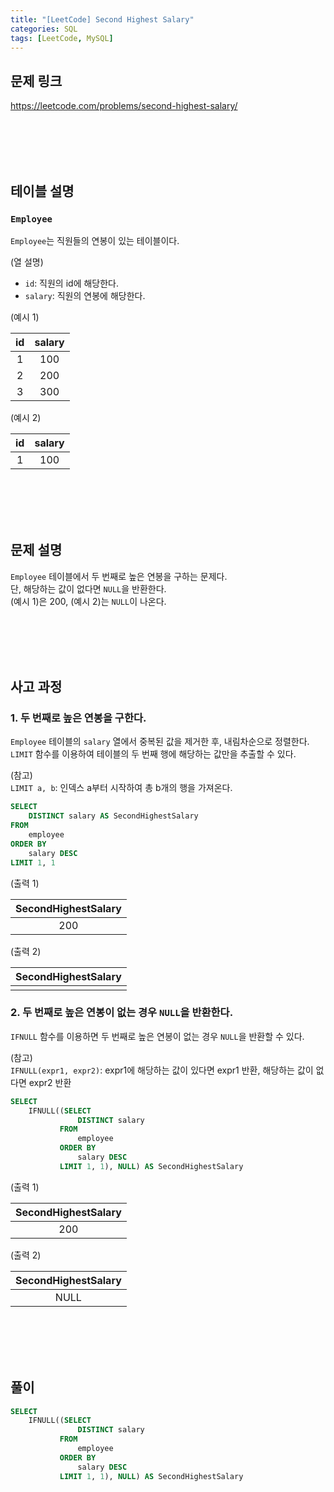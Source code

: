 ```yaml
---
title: "[LeetCode] Second Highest Salary"
categories: SQL
tags: [LeetCode, MySQL]
---
```


## 문제 링크

<https://leetcode.com/problems/second-highest-salary/>

<br><br><br><br>

## 테이블 설명

### `Employee`

`Employee`는 직원들의 연봉이 있는 테이블이다.

(열 설명)

- `id`: 직원의 id에 해당한다.
- `salary`: 직원의 연봉에 해당한다.

(예시 1)

|id|salary|
|:-:|:-:|
|1|100|
|2|200|
|3|300|

(예시 2)

|id|salary|
|:-:|:-:|
|1|100|

<br><br><br><br>

## 문제 설명

`Employee` 테이블에서 두 번째로 높은 연봉을 구하는 문제다.  
단, 해당하는 값이 없다면 `NULL`을 반환한다.  
(예시 1)은 200, (예시 2)는 `NULL`이 나온다.

<br><br><br><br>

## 사고 과정

### 1. 두 번째로 높은 연봉을 구한다.

`Employee` 테이블의 `salary` 열에서 중복된 값을 제거한 후, 내림차순으로 정렬한다.  
`LIMIT` 함수를 이용하여 테이블의 두 번째 행에 해당하는 값만을 추출할 수 있다.  

(참고)  
`LIMIT a, b`: 인덱스 a부터 시작하여 총 b개의 행을 가져온다.

```sql
SELECT 
    DISTINCT salary AS SecondHighestSalary
FROM 
    employee 
ORDER BY 
    salary DESC 
LIMIT 1, 1
```

(출력 1)

|SecondHighestSalary|
|:-:|
|200|

(출력 2)

|SecondHighestSalary|
|:-:|
||

### 2. 두 번째로 높은 연봉이 없는 경우 `NULL`을 반환한다.

`IFNULL` 함수를 이용하면 두 번째로 높은 연봉이 없는 경우 `NULL`을 반환할 수 있다.


(참고)  
`IFNULL(expr1, expr2)`: expr1에 해당하는 값이 있다면 expr1 반환, 해당하는 값이 없다면 expr2 반환

```sql
SELECT 
    IFNULL((SELECT 
               DISTINCT salary
           FROM 
               employee 
           ORDER BY 
               salary DESC 
           LIMIT 1, 1), NULL) AS SecondHighestSalary
```

(출력 1)

|SecondHighestSalary|
|:-:|
|200|

(출력 2)

|SecondHighestSalary|
|:-:|
|NULL|

<br><br><br><br>

## 풀이

```sql
SELECT 
    IFNULL((SELECT 
               DISTINCT salary
           FROM 
               employee 
           ORDER BY 
               salary DESC 
           LIMIT 1, 1), NULL) AS SecondHighestSalary
```